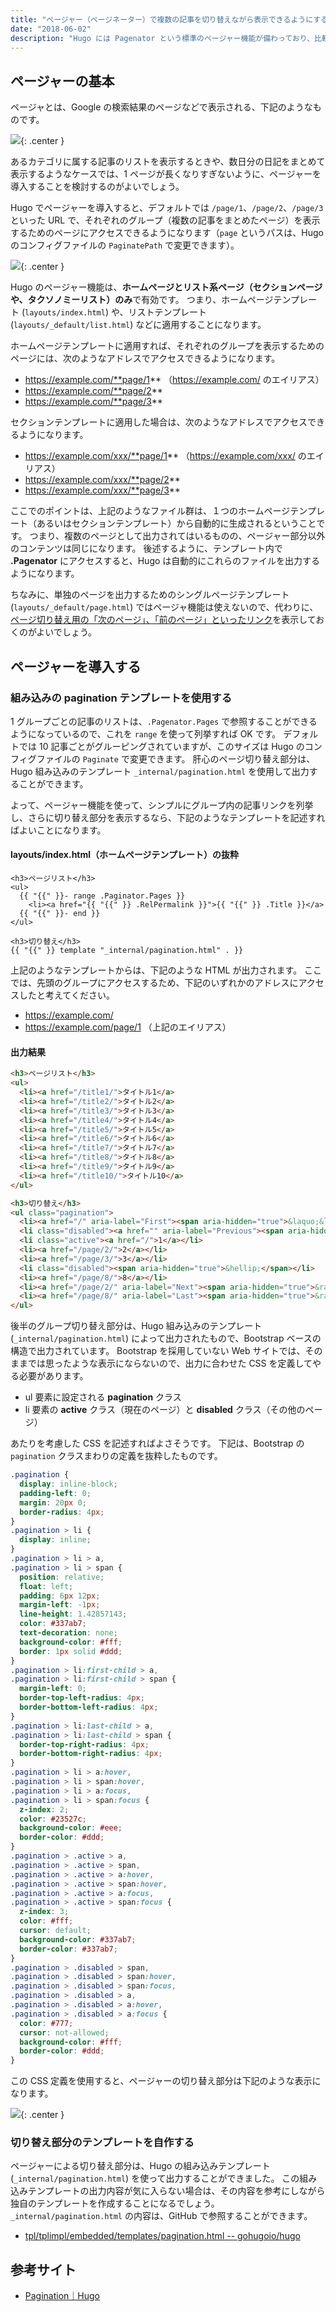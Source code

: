 ```yaml
---
title: "ページャー（ページネーター）で複数の記事を切り替えながら表示できるようにする"
date: "2018-06-02"
description: "Hugo には Pagenator という標準のページャー機能が備わっており、比較的簡単にページャー機能を組み込むことができます。"
---
```


ページャーの基本
----

ページャとは、Google の検索結果のページなどで表示される、下記のようなものです。

![](basic1.png){: .center }

あるカテゴリに属する記事のリストを表示するときや、数日分の日記をまとめて表示するようなケースでは、1 ページが長くなりすぎないように、ページャーを導入することを検討するのがよいでしょう。

Hugo でページャーを導入すると、デフォルトでは `/page/1`、`/page/2`、`/page/3` といった URL で、それぞれのグループ（複数の記事をまとめたページ）を表示するためのページにアクセスできるようになります（`page` というパスは、Hugo のコンフィグファイルの `PaginatePath` で変更できます）。

![](basic2.svg){: .center }

Hugo のページャー機能は、**ホームページとリスト系ページ（セクションページや、タクソノミーリスト）のみ**で有効です。
つまり、ホームページテンプレート (`layouts/index.html`) や、リストテンプレート (`layouts/_default/list.html`) などに適用することになります。

ホームページテンプレートに適用すれば、それぞれのグループを表示するためのページには、次のようなアドレスでアクセスできるようになります。

* https://example.com/**page/1** （https://example.com/ のエイリアス）
* https://example.com/**page/2**
* https://example.com/**page/3**

セクションテンプレートに適用した場合は、次のようなアドレスでアクセスできるようになります。

* https://example.com/xxx/**page/1** （https://example.com/xxx/ のエイリアス）
* https://example.com/xxx/**page/2**
* https://example.com/xxx/**page/3**

ここでのポイントは、上記のようなファイル群は、１つのホームページテンプレート（あるいはセクションテンプレート）から自動的に生成されるということです。
つまり、複数のページとして出力されてはいるものの、ページャー部分以外のコンテンツは同じになります。
後述するように、テンプレート内で **.Pagenator** にアクセスすると、Hugo は自動的にこれらのファイルを出力するようになります。

ちなみに、単独のページを出力するためのシングルページテンプレート (`layouts/_default/page.html`) ではページャ機能は使えないので、代わりに、[ページ切り替え用の「次のページ」、「前のページ」といったリンク](../template/next-prev-page.html)を表示しておくのがよいでしょう。


ページャーを導入する
----

### 組み込みの pagination テンプレートを使用する

1 グループごとの記事のリストは、`.Pagenator.Pages` で参照することができるようになっているので、これを `range` を使って列挙すれば OK です。
デフォルトでは 10 記事ごとがグルーピングされていますが、このサイズは Hugo のコンフィグファイルの `Paginate` で変更できます。
肝心のページ切り替え部分は、Hugo 組み込みのテンプレート `_internal/pagination.html` を使用して出力することができます。

よって、ページャー機能を使って、シンプルにグループ内の記事リンクを列挙し、さらに切り替え部分を表示するなら、下記のようなテンプレートを記述すればよいことになります。

#### layouts/index.html（ホームページテンプレート）の抜粋

~~~
<h3>ページリスト</h3>
<ul>
  {{ "{{" }}- range .Paginator.Pages }}
    <li><a href="{{ "{{" }} .RelPermalink }}">{{ "{{" }} .Title }}</a>
  {{ "{{" }}- end }}
</ul>

<h3>切り替え</h3>
{{ "{{" }} template "_internal/pagination.html" . }}
~~~

上記のようなテンプレートからは、下記のような HTML が出力されます。
ここでは、先頭のグループにアクセスするため、下記のいずれかのアドレスにアクセスしたと考えてください。

* https://example.com/
* https://example.com/page/1 （上記のエイリアス）

#### 出力結果

~~~ html
<h3>ページリスト</h3>
<ul>
  <li><a href="/title1/">タイトル1</a>
  <li><a href="/title2/">タイトル2</a>
  <li><a href="/title3/">タイトル3</a>
  <li><a href="/title4/">タイトル4</a>
  <li><a href="/title5/">タイトル5</a>
  <li><a href="/title6/">タイトル6</a>
  <li><a href="/title7/">タイトル7</a>
  <li><a href="/title8/">タイトル8</a>
  <li><a href="/title9/">タイトル9</a>
  <li><a href="/title10/">タイトル10</a>
</ul>

<h3>切り替え</h3>
<ul class="pagination">
  <li><a href="/" aria-label="First"><span aria-hidden="true">&laquo;&laquo;</span></a></li>
  <li class="disabled"><a href="" aria-label="Previous"><span aria-hidden="true">&laquo;</span></a></li>
  <li class="active"><a href="/">1</a></li>
  <li><a href="/page/2/">2</a></li>
  <li><a href="/page/3/">3</a></li>
  <li class="disabled"><span aria-hidden="true">&hellip;</span></li>
  <li><a href="/page/8/">8</a></li>
  <li><a href="/page/2/" aria-label="Next"><span aria-hidden="true">&raquo;</span></a></li>
  <li><a href="/page/8/" aria-label="Last"><span aria-hidden="true">&raquo;&raquo;</span></a></li>
</ul>
~~~

後半のグループ切り替え部分は、Hugo 組み込みのテンプレート (`_internal/pagination.html`) によって出力されたもので、Bootstrap ベースの構造で出力されています。
Bootstrap を採用していない Web サイトでは、そのままでは思ったような表示にならないので、出力に合わせた CSS を定義してやる必要があります。

- ul 要素に設定される **pagination** クラス
- li 要素の **active** クラス（現在のページ）と **disabled** クラス（その他のページ）

あたりを考慮した CSS を記述すればよさそうです。
下記は、Bootstrap の `pagination` クラスまわりの定義を抜粋したものです。

~~~ css
.pagination {
  display: inline-block;
  padding-left: 0;
  margin: 20px 0;
  border-radius: 4px;
}
.pagination > li {
  display: inline;
}
.pagination > li > a,
.pagination > li > span {
  position: relative;
  float: left;
  padding: 6px 12px;
  margin-left: -1px;
  line-height: 1.42857143;
  color: #337ab7;
  text-decoration: none;
  background-color: #fff;
  border: 1px solid #ddd;
}
.pagination > li:first-child > a,
.pagination > li:first-child > span {
  margin-left: 0;
  border-top-left-radius: 4px;
  border-bottom-left-radius: 4px;
}
.pagination > li:last-child > a,
.pagination > li:last-child > span {
  border-top-right-radius: 4px;
  border-bottom-right-radius: 4px;
}
.pagination > li > a:hover,
.pagination > li > span:hover,
.pagination > li > a:focus,
.pagination > li > span:focus {
  z-index: 2;
  color: #23527c;
  background-color: #eee;
  border-color: #ddd;
}
.pagination > .active > a,
.pagination > .active > span,
.pagination > .active > a:hover,
.pagination > .active > span:hover,
.pagination > .active > a:focus,
.pagination > .active > span:focus {
  z-index: 3;
  color: #fff;
  cursor: default;
  background-color: #337ab7;
  border-color: #337ab7;
}
.pagination > .disabled > span,
.pagination > .disabled > span:hover,
.pagination > .disabled > span:focus,
.pagination > .disabled > a,
.pagination > .disabled > a:hover,
.pagination > .disabled > a:focus {
  color: #777;
  cursor: not-allowed;
  background-color: #fff;
  border-color: #ddd;
}
~~~

この CSS 定義を使用すると、ページャーの切り替え部分は下記のような表示になります。

![](pager3.png){: .center }


### 切り替え部分のテンプレートを自作する

ページャーによる切り替え部分は、Hugo の組み込みテンプレート (`_internal/pagination.html`) を使って出力することができました。
この組み込みテンプレートの出力内容が気に入らない場合は、その内容を参考にしながら独自のテンプレートを作成することになるでしょう。
`_internal/pagination.html` の内容は、GitHub で参照することができます。

- [tpl/tplimpl/embedded/templates/pagination.html -- gohugoio/hugo](https://github.com/gohugoio/hugo/blob/master/tpl/tplimpl/embedded/templates/pagination.html)


参考サイト
----

* [Pagination｜Hugo](https://gohugo.io/templates/pagination/)

